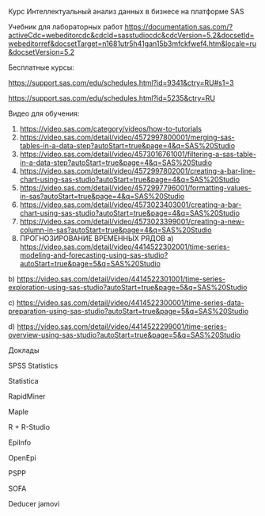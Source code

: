 Курс  Интеллектуальный анализ данных в бизнесе на платформе SAS

Учебник для лабораторных работ
https://documentation.sas.com/?activeCdc=webeditorcdc&cdcId=sasstudiocdc&cdcVersion=5.2&docsetId=webeditorref&docsetTarget=n1681utr5h41gan15b3mfckfwef4.htm&locale=ru&docsetVersion=5.2



Бесплатные курсы:

 https://support.sas.com/edu/schedules.html?id=9341&ctry=RU#s1=3

https://support.sas.com/edu/schedules.html?id=5235&ctry=RU

Видео для обучения:

1) https://video.sas.com/category/videos/how-to-tutorials
2) https://video.sas.com/detail/video/4572997800001/merging-sas-tables-in-a-data-step?autoStart=true&page=4&q=SAS%20Studio
3) https://video.sas.com/detail/video/4573016761001/filtering-a-sas-table-in-a-data-step?autoStart=true&page=4&q=SAS%20Studio
4) https://video.sas.com/detail/video/4572997802001/creating-a-bar-line-chart-using-sas-studio?autoStart=true&page=4&q=SAS%20Studio
5) https://video.sas.com/detail/video/4572997796001/formatting-values-in-sas?autoStart=true&page=4&q=SAS%20Studio
6) https://video.sas.com/detail/video/4573023403001/creating-a-bar-chart-using-sas-studio?autoStart=true&page=4&q=SAS%20Studio
7) https://video.sas.com/detail/video/4573023399001/creating-a-new-column-in-sas?autoStart=true&page=4&q=SAS%20Studio
8) ПРОГНОЗИРОВАНИЕ ВРЕМЕННЫХ РЯДОВ
а) https://video.sas.com/detail/video/4414522302001/time-series-modeling-and-forecasting-using-sas-studio?autoStart=true&page=5&q=SAS%20Studio

b) https://video.sas.com/detail/video/4414522301001/time-series-exploration-using-sas-studio?autoStart=true&page=5&q=SAS%20Studio

c) https://video.sas.com/detail/video/4414522300001/time-series-data-preparation-using-sas-studio?autoStart=true&page=5&q=SAS%20Studio

d) https://video.sas.com/detail/video/4414522299001/time-series-overview-using-sas-studio?autoStart=true&page=5&q=SAS%20Studio







Доклады

SPSS Statistics

Statistica

RapidMiner

Maple

R + R-Studio

EpiInfo

OpenEpi

PSPP

SOFA

Deducer jamovi
